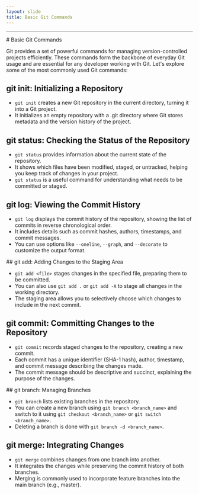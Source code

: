 ```yaml
---
layout: slide
title: Basic Git Commands
---
```


---

<section markdown="1">
# Basic Git Commands

Git provides a set of powerful commands for managing version-controlled projects efficiently. These commands form the backbone of everyday Git usage and are essential for any developer working with Git. Let's explore some of the most commonly used Git commands:

## git init: Initializing a Repository

- `git init` creates a new Git repository in the current directory, turning it into a Git project.
- It initializes an empty repository with a .git directory where Git stores metadata and the version history of the project.

## git status: Checking the Status of the Repository

- `git status` provides information about the current state of the repository.
- It shows which files have been modified, staged, or untracked, helping you keep track of changes in your project.
- `git status` is a useful command for understanding what needs to be committed or staged.

## git log: Viewing the Commit History

- `git log` displays the commit history of the repository, showing the list of commits in reverse chronological order.
- It includes details such as commit hashes, authors, timestamps, and commit messages.
- You can use options like `--oneline`, `--graph`, and `--decorate` to customize the output format.
</section>

<section markdown="1">
## git add: Adding Changes to the Staging Area

- `git add <file>` stages changes in the specified file, preparing them to be committed.
- You can also use `git add .` or `git add -A` to stage all changes in the working directory.
- The staging area allows you to selectively choose which changes to include in the next commit.

## git commit: Committing Changes to the Repository

- `git commit` records staged changes to the repository, creating a new commit.
- Each commit has a unique identifier (SHA-1 hash), author, timestamp, and commit message describing the changes made.
- The commit message should be descriptive and succinct, explaining the purpose of the changes.
</section>

<section markdown="1">
## git branch: Managing Branches

- `git branch` lists existing branches in the repository.
- You can create a new branch using `git branch <branch_name>` and switch to it using `git checkout <branch_name>` or `git switch <branch_name>`.
- Deleting a branch is done with `git branch -d <branch_name>`.

## git merge: Integrating Changes

- `git merge` combines changes from one branch into another.
- It integrates the changes while preserving the commit history of both branches.
- Merging is commonly used to incorporate feature branches into the main branch (e.g., master).
</section>

